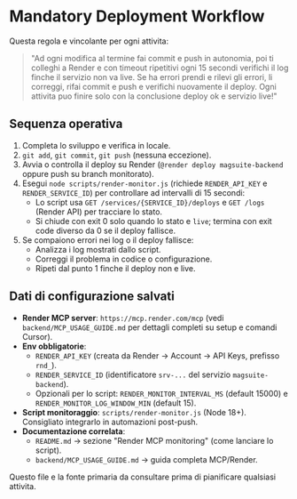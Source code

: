 # Mandatory Deployment Workflow

Questa regola e vincolante per ogni attivita:

> "Ad ogni modifica al termine fai commit e push in autonomia, poi ti colleghi a Render e con timeout ripetitivi ogni 15 secondi verifichi il log finche il servizio non va live. Se ha errori prendi e rilevi gli errori, li correggi, rifai commit e push e verifichi nuovamente il deploy. Ogni attivita puo finire solo con la conclusione deploy ok e servizio live!"

## Sequenza operativa

1. Completa lo sviluppo e verifica in locale.
2. `git add`, `git commit`, `git push` (nessuna eccezione).
3. Avvia o controlla il deploy su Render (`@render deploy magsuite-backend` oppure push su branch monitorato).
4. Esegui `node scripts/render-monitor.js` (richiede `RENDER_API_KEY` e `RENDER_SERVICE_ID`) per controllare ad intervalli di 15 secondi:
   - Lo script usa `GET /services/{SERVICE_ID}/deploys` e `GET /logs` (Render API) per tracciare lo stato.
   - Si chiude con exit 0 solo quando lo stato e `live`; termina con exit code diverso da 0 se il deploy fallisce.
5. Se compaiono errori nei log o il deploy fallisce:
   - Analizza i log mostrati dallo script.
   - Correggi il problema in codice o configurazione.
   - Ripeti dal punto 1 finche il deploy non e live.

## Dati di configurazione salvati

- **Render MCP server**: `https://mcp.render.com/mcp` (vedi `backend/MCP_USAGE_GUIDE.md` per dettagli completi su setup e comandi Cursor).
- **Env obbligatorie**:
  - `RENDER_API_KEY` (creata da Render -> Account -> API Keys, prefisso `rnd_`).
  - `RENDER_SERVICE_ID` (identificatore `srv-...` del servizio `magsuite-backend`).
  - Opzionali per lo script: `RENDER_MONITOR_INTERVAL_MS` (default 15000) e `RENDER_MONITOR_LOG_WINDOW_MIN` (default 15).
- **Script monitoraggio**: `scripts/render-monitor.js` (Node 18+). Consigliato integrarlo in automazioni post-push.
- **Documentazione correlata**:
  - `README.md` -> sezione "Render MCP monitoring" (come lanciare lo script).
  - `backend/MCP_USAGE_GUIDE.md` -> guida completa MCP/Render.

Questo file e la fonte primaria da consultare prima di pianificare qualsiasi attivita.
